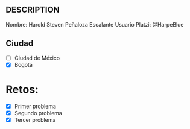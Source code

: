 ## DESCRIPTION

Nombre: Harold Steven Peñaloza Escalante
Usuario Platzi: @HarpeBlue

## Ciudad
- [ ] Ciudad de México
- [X] Bogotá

# Retos:
  - [X] Primer problema
  - [X] Segundo problema
  - [X] Tercer problema
